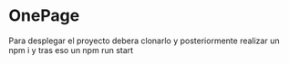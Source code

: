 # OnePage

Para desplegar el proyecto debera clonarlo y posteriormente realizar un npm i y tras eso un npm run start
